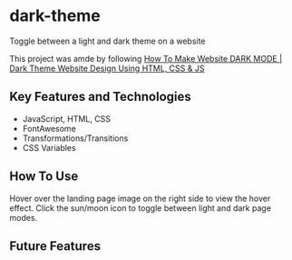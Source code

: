 # dark-theme
Toggle between a light and dark theme on a website

This project was amde by following [How To Make Website DARK MODE | Dark Theme Website Design Using HTML, CSS & JS](https://youtu.be/9LZGB3OLXNQ?si=UiBfPTzQdS87y_Q-)

## Key Features and Technologies
- JavaScript, HTML, CSS
- FontAwesome
- Transformations/Transitions
- CSS Variables

## How To Use
Hover over the landing page image on the right side to view the hover effect.
Click the sun/moon icon to toggle between light and dark page modes.

## Future Features

